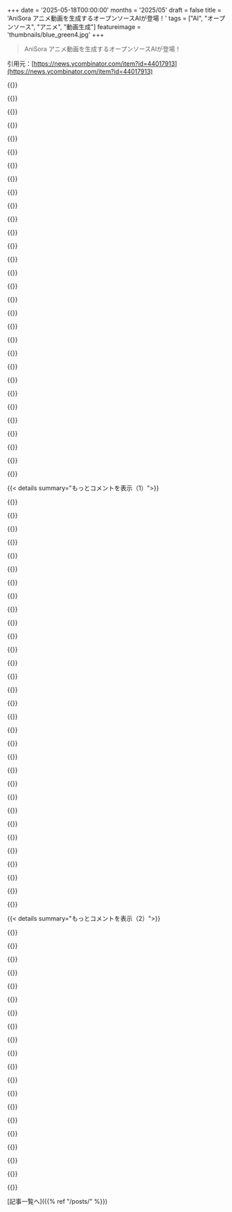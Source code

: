 +++
date = '2025-05-18T00:00:00'
months = '2025/05'
draft = false
title = 'AniSora アニメ動画を生成するオープンソースAIが登場！'
tags = ["AI", "オープンソース", "アニメ", "動画生成"]
featureimage = 'thumbnails/blue_green4.jpg'
+++

> AniSora アニメ動画を生成するオープンソースAIが登場！

引用元：[https://news.ycombinator.com/item?id=44017913](https://news.ycombinator.com/item?id=44017913)




{{<matomeQuote body="これさ、どう見てもwebtoonsとかmanga、たぶんpixivとかで学習してるのが明らかだね。アートはテキストと違って人間が必要不可欠で、アーティストがAI学習の役割に追いやられるかも。でも、好きなものを描いて学習データにするなら悪くないかも。AI推進派だけど、これまでエンタメを支えてきたアーティストはどうなるのか、質の向上は続くのか、挑戦的なスタイルが消えて全部同じになるのかって心配。なんか、これが終わりの始まりみたいで。" userName="kachapopopow" createdAt="2025/05/18 06:16:31" color="#ff5733">}}




{{<matomeQuote body="イラストレーターに同情するのはいいけど、訓練データが小説とか絵とかコードとか、何でも結局同じだよ。うちの母さんは翻訳家だったけど、機械翻訳が進んで仕事も賃金も減ったんだ。結局、定型的な仕事は、もっと安いロボットにやらせるようになるってことだね。" userName="sshine" createdAt="2025/05/18 06:53:27" color="#ff33a1">}}




{{<matomeQuote body="議論はこれね：<br>彼女（翻訳家）の翻訳の出力には著作権がなかった。言語は翻訳家とは無関係に発展した。<br>アーティストの出力には著作権がある。アーティストは彼らが出力する空間を形作る。<br>今恐れられているのは、新しいアートを生み出す市場がなくなったら、その空間が停滞するんじゃないかってこと。" userName="earthnail" createdAt="2025/05/18 07:17:05" color="#785bff">}}




{{<matomeQuote body="著作権ってすごく複雑で曖昧だよ。アートの著作権侵害判断は難しいし、フェアユースみたいなグレーゾーンもある。著作権は検閲やイノベーションの邪魔にも使われるって意見もあるね。人間も完全にオリジナルじゃなくて、お互いに影響を受けてる。”Good artists copy; great artists steal”って言うくらいだし。AIも元データから無限に近いパターンを作れるから、人間が斬新だと思うアートを生み出す可能性はあると思うんだ。テクノロジーは法律よりずっと速いから、AIの時代に合わせて著作権みたいな法律も考え直す時期に来てるんじゃないかな。" userName="imiric" createdAt="2025/05/18 09:03:57" color="#ff5733">}}




{{<matomeQuote body="＞ Art is something that cannot be generated like synthetic text<br>10年前：”リアルな文章は定型文みたいには生成できないから、ライティングはずっと人間のライターに頼るしかないだろう”って言われてた。" userName="exe34" createdAt="2025/05/18 09:08:19" color="">}}




{{<matomeQuote body="＞ As my mom retired from being a translator, she went from typewriter to machine-assisted translation with centralised corpus-databases. All the while the available work became less and less, and the wages became lower and lower.<br>彼女は引退できてラッキーだったね。翻訳家は確実に extinct するだろう。機械学習モデルの方がcommercial human translationsよりalready higher qualityだし、これからもっと良くなる。人間翻訳家みたいにサボったりpolitical beliefsでわざとmistranslateしたりしないしね。" userName="kouteiheika" createdAt="2025/05/18 08:04:22" color="">}}




{{<matomeQuote body="”text”は関係ないと思うな。区別はアートと合成されたものにあるべきで、アートは書かれたものでも視覚的なものでもあり得る。それは vague な言葉で、よく”graphics”を意味するのに使われてて、話を confusing にしてるし、アートの意味は endless に議論されてるね、知能の意味みたいに。<br>明らかに合成graphicsはある（合成textみたいに）。だから”art”って言葉でここでは別の何かが意味されてるはず。" userName="card_zero" createdAt="2025/05/18 11:42:49" color="">}}




{{<matomeQuote body="アーティストは限界を押し広げるんだ。<br>AIツールを使えば、アーティストはさらに先に進めるようになるよ。まだAIができないことをするんだ。" userName="wordpad" createdAt="2025/05/18 07:09:18" color="">}}




{{<matomeQuote body="オリジナル作品を出すと著作権無視でAI学習に使われるとアーティストは考えて、作品公開をやめちゃうと思う。music streaming が音楽の質を下げたように、AIもイラストに同じ影響を与えるだろうね。でも”現代アート”みたいな_art_はAIには難しくて大丈夫そう。それはたぶん AGI complete task だろう。AIの能力はすごいけど、アーティストの努力を利用して仕事を奪ってる現状は悲しい。昔の real hackers は権力に反抗したのに、今のテックコミュニティは greed の担い手になっちゃった気がする。" userName="rhubarbtree" createdAt="2025/05/18 07:56:28" color="#785bff">}}




{{<matomeQuote body="Disclaimer：僕は30年以上の経験があるアーティストだよ。<br>AI学習用への格下げ？ Nonsense だね。アーティストがお金のためだけに描いてるわけじゃなくて、FUN のためにも描いてることを忘れちゃダメだよ。このちょっとした詳細が、僕がここ3年間読んでる AI 関連の every single discussion から抜け落ちてるんだよね。" userName="falsaberN1" createdAt="2025/05/18 12:51:14" color="">}}




{{<matomeQuote body="どういう意味？<br>AIがどうやってアーティストをダメにするの？<br>AIが自分より上手くて早くても、自分のアートには全然関係ないじゃん。<br>人間で自分より上手い人がいるのと同じだよ。<br>まあ、他のアーティストに嫉妬しまくる人もいるけどね。<br>価値のあるアーティストなら毎日努力するもんだし、もし「もっと良いもの”」があるからってやる気なくすなら、それは自己成長じゃなくて競争心が原因でダメだよ。<br>アートは自分自身との競争で、それが分かんないアーティストは最初から doomed だね。" userName="falsaberN1" createdAt="2025/05/18 13:09:49" color="#ff5733">}}




{{<matomeQuote body="曖昧だからって、良い結果をもたらす法律に反対するのはダメだよ。<br>曖昧じゃない法律なんてほとんどないしね。<br>殺人とか正当防衛とか事故の境目なんて現実にはっきりないじゃん。<br>（周波数帯とか登記とか明確な法律もあるけど。）<br>著作権とAI学習は何か変わるべきだけど、法だけじゃなく技術でも解決できるかもね。" userName="Nevermark" createdAt="2025/05/18 10:23:56" color="">}}




{{<matomeQuote body="僕の予測ね。<br>メディアは家具みたいになると思うよ。<br>昔は家具って手作りで高かったけど、今はほとんど大量生産で安く買えるじゃん。<br>ユニークなのはまた手作りになるけど、これで大体みんなOK。<br>メディアもああなると思う。<br>AIがアルゴリズムで自動で作る、大量のパーソナライズされたメディアが主流になるよ。<br>人間の演技や脚本による「手作り」メディアもニッチに残るけど、それは高価で金持ちの自慢になるんだ。" userName="idiotsecant" createdAt="2025/05/18 14:58:00" color="#ff33a1">}}




{{<matomeQuote body="良い理想論だね。<br>でもそれじゃ飯食えないよ。<br>アーティストは生活のためにアートやめてバイトしたりするんだ。<br>AIは絶対に競争相手だってば。" userName="JoeAltmaier" createdAt="2025/05/18 13:13:25" color="">}}




{{<matomeQuote body="＞人間が作ったアートは完全にオリジナルじゃない。<br>ここでのポイントは、人間は1個のサンプルを使えるけど、AIは大量の学習データの torrent が必要ってこと。<br>あとAIがサンプルの permutations を生成する時、その統計って学習データと合ってるの？" userName="GoblinSlayer" createdAt="2025/05/18 10:21:55" color="">}}




{{<matomeQuote body="＞法律の曖昧さ<br>殺人とか正当防衛とか事故の定義は、だいたいどこでもすごく厳密に決まってるよ。<br>曖昧さは事実を判断するところから生まれるんだ。<br>＞著作権とAI学習<br>うん、でもこれってAIだけの問題じゃないんだよね。<br>何が derivative なの？って話で、「新しいもの”なんてない」って考えたら、むしろ主観的な問題だよ。" userName="omeid2" createdAt="2025/05/18 11:08:30" color="">}}




{{<matomeQuote body="問題はさ、ゲームが好きで作ってるアーティストたちがさ、スタジオが金のためにゴミ（HN風に言えばMinimal Viable Products）を大量生産することでさらに追い出されるかってことなんだよね。良い脚本家やセットデザイナー、ディレクターが必要なドラマとかシットコム1本に対して、使い捨てのリアリティTV番組が15本くらい作られてるでしょ。" userName="rchaud" createdAt="2025/05/18 13:57:14" color="#ff33a1">}}




{{<matomeQuote body="LLM、特にOpenAIのは長いと適当なこと言うし、言語によっては翻訳が酷い。Grokみたいに学習データや指示でバイアスも出る。それに言語で世界の捉え方が違うから、正確な翻訳って難しいんだよね。" userName="ben_w" createdAt="2025/05/18 10:47:35" color="#785bff">}}




{{<matomeQuote body="好きな絵を描いて学習データにするってディストピアみたいだろ。それは”アート”じゃなくて、機械の歯車だよ。”アート”ってのは適当な絵を描くことじゃない。アーティストはどうやって食っていくんだ？そんな奴らを誰が雇うんだ？<br>スタイルが皆同じになるって？もうとっくにそうなってるよ。ウェブは偽物やクソ画像だらけで、詐欺やスパムの方がまともな利用より儲かってるんじゃないか。これからもっと酷くなるぞ。" userName="latexr" createdAt="2025/05/18 10:47:26" color="#ff5733">}}




{{<matomeQuote body="“アートは生成できないものだ”<br>もちろんできるよ、自分の目で見てるだろ。" userName="perching_aix" createdAt="2025/05/18 11:33:29" color="">}}




{{<matomeQuote body="これは機械による派生的な視覚素材の生成だと思うな。少なくとも俺の中では違いがあるんだ。“アート”ってのは文化的な活動と表現で、そこには意図、創造性、想像力が必要なんだよ。<br>壁紙を延々と印刷してるプリンターは“アート”を作ってるわけじゃない、最初にそのパターンを作るのに芸術性が関わってたとしても、今印刷されてるものはね。" userName="sbarre" createdAt="2025/05/18 12:37:13" color="">}}




{{<matomeQuote body="君の言ってることはおかしい。<br>新しいアートを生み出すのは止められないし、ツールが手軽になればもっと増える。ミームだってアートの一形態だよ。<br>俺が本当に心配なのは、皆が同じアートを経験しなくなることだ。それは社会的な繋がりを失わせる。AIはそれをさらに悪化させるだろうね。" userName="TeMPOraL" createdAt="2025/05/18 14:27:10" color="#ff5733">}}




{{<matomeQuote body="“だからこれって明らかに著作権のある素材で学習されてるんだ。”<br>そうなのかな？この製品については何も知らないけど、Novel AIはタグ付けされたアニメ風画像のデータベースにお金払ったのを覚えてるよ。ここで同じようなことが起こってないとも限らないんじゃないか。" userName="protocolture" createdAt="2025/05/18 09:39:40" color="">}}




{{<matomeQuote body="俺はCorridorの“paper rock cross blade”ショートフィルムは絶対素晴らしいと思うし、完全にアートって呼べると思う。もし3作目作るなら、多分このモデルを使うだろうね。<br>スタイルを失うって話は、もうずっと前から起こってるよ。Disneyがインクじゃなくてxeroxingに移行して、インクが“難しすぎる”って理由でスタイルを変えた。90年代後半から2000年代初頭には、Flashアニメーションのスタイルでテレビアニメがたくさん出てきたけど、それはFlashで作るのがずっと簡単で安かったからだ。" userName="wodenokoto" createdAt="2025/05/18 07:39:46" color="#785bff">}}




{{<matomeQuote body="法律は精密に見えても、裁判は人間の判断で曖昧になる。技術側も適応できる。問題は学習じゃなく、モデルが個々の作品やスタイルを再現・転用して、他人の努力の価値を下げることだ。これはフェアユース違反だ。<br>学習データを工夫して、特定の作品を覚えさせないようにすればいい。ノイズを加えるみたいな単純な方法でデータ問題は解決してるんだから、アートでもできるはず。解決しようとしてる人も多いよ。" userName="Nevermark" createdAt="2025/05/19 05:39:34" color="#ff33a1">}}




{{<matomeQuote body="どうやって思いついたの？" userName="exe34" createdAt="2025/05/18 20:45:03" color="">}}




{{<matomeQuote body="ついに自分たちの手でHaruhiのシーズン3が作れるようになるなんて、もうすぐそこまで来てるね… 生きててよかったよ．" userName="internet2000" createdAt="2025/05/18 01:14:19" color="">}}




{{<matomeQuote body="その話はまた５年か１０年後にしようぜ．俺にはまだそんなすぐって感じしないんだよな，どうなるか興味あるけど．" userName="layer8" createdAt="2025/05/18 13:23:28" color="">}}




{{<matomeQuote body="文字通り，俺が初めてちゃんと見たアニメシリーズだよ（映画とかDBZは除くけど）．監督がぶち壊してマジ腹立つけど，誰かが完結かリブートしてくれたら人生最大のプレゼントになるな．" userName="xingped" createdAt="2025/05/18 09:48:37" color="">}}




{{<matomeQuote body="それかNGEを直して" userName="dvh" createdAt="2025/05/18 06:10:28" color="">}}




{{< details summary="もっとコメントを表示（1）">}}

{{<matomeQuote body="完璧なものは直せないだろ" userName="khalic" createdAt="2025/05/18 08:40:19" color="">}}




{{<matomeQuote body="germanのアクセントはもしかしたら直す必要があるかもね．" userName="memming" createdAt="2025/05/18 09:35:56" color="">}}




{{<matomeQuote body="たぶん，今すぐできると思うよ．Speech modelsはexcellentだから．" userName="nine_k" createdAt="2025/05/18 21:28:28" color="">}}




{{<matomeQuote body="うわ，このアニメ10年以上ぶりくらいに聞いたわ．懐かしいな．" userName="stonecharioteer" createdAt="2025/05/18 05:48:51" color="">}}




{{<matomeQuote body="え，ちょっと待って… マジで終わってないってこと？俺今シーズン1初めて見てるんだけど…" userName="veonik" createdAt="2025/05/18 04:01:31" color="">}}




{{<matomeQuote body="俺の考えだとさ、<br>1．Haruhiはラノベが原作だから、出すにはちゃんと実績が必要なんだよ。日本市場って逆になってて、アニメはしばしば漫画を売るためにタダで放送されて、そこで本当の金になるらしい（経済的にどうなってるかは分からないけど、そう説明された）。もう新しい漫画やラノベが出てないから、次シーズンの可能性は低いかな。なんか、元々情熱的なプロジェクトだったみたいね。<br>2．スタジオが放火されたし。https://en.wikipedia.org/wikipedia/wiki/Kyoto_Animation_arson_attack<br>3．シーズン2は評論家には酷評されたけど、俺はかなり天才的だと思ったね。<br>俺からの提案は、両方のシリーズを見て、その後にラノベの英訳を読むといいよ。" userName="protocolture" createdAt="2025/05/18 09:48:03" color="#45d325">}}




{{<matomeQuote body="スタジオが放火されたことはあんまり関係ないかも。KyoaniとKadokawaは揉めてるけど、Kadokawaは簡単に他のスタジオに委託できるし。ただ、1の理由でやりたくないだけなんだろ。<br>あと、2シーズン見た後はDisappearanceも忘れず見るんだぞ。" userName="darylteo" createdAt="2025/05/18 10:05:33" color="">}}




{{<matomeQuote body="アニメっていうのは、最後まで忠実にアニメ化されるってよりは、ラノベとか漫画シリーズの広告として使われることの方が多いんだよね。パッと思いつくだけでも、俺が見た中で絶対アニメで完結しないだろうなって作品は、Grimoire of Zero、86、Kemono Jihen、Drifters、High School of the Deadとかかな。有名どころ以外は、まあ、S1を楽しんでくれって感じだね。" userName="h2zizzle" createdAt="2025/05/19 04:09:50" color="#38d3d3">}}




{{<matomeQuote body="いや、そうじゃないよ。全10巻のうち4巻だけだよ（アニメ化されたのは）。<br>IPはたぶんもうダメだろうね、無期限休止中だし。" userName="darylteo" createdAt="2025/05/18 06:35:48" color="">}}




{{<matomeQuote body="Tanigawaが数年前に新しい巻を出したよ、前の巻から10年くらい経ってからだけどね。でも、やっぱり昔ほどの人気はないだろうから、新しいアニメはありそうにないかな。" userName="rererereferred" createdAt="2025/05/18 14:32:22" color="">}}




{{<matomeQuote body="一番最近のラノベは13巻で、2024年の11月に出たんだよ。俺の本棚にあるけど、まだ読めてないんだ（一番空いたのは11巻と12巻の間で、正直11巻の終わりでシリーズ完結のつもりだったんだろうと思ってた）。<br>最近のアニメ経済がどうなってるかは分からないけど、ストリーミングでかなり変わったと思うね。" userName="pm215" createdAt="2025/05/18 17:26:59" color="#45d325">}}




{{<matomeQuote body="今でもやけに修正が明らかなBlu-rayリリースはしてるよ。俺の勘だと、フィギュアとかグッズの市場も、2000年代初頭よりずっと大きくなってると思う（Haruhiのおかげもあるかもね）。3Dとか高品質な印刷、精密なデジタル工作技術が大きく貢献してるんだろうな。" userName="h2zizzle" createdAt="2025/05/19 04:14:41" color="">}}




{{<matomeQuote body="サンキュー、去年また新しいの出してたなんて知らなかったよ！<br>ストリーミングサービスが業界を変えたんだろうね。Devilman Crybabyみたいなのは、Netflixが関わってなかったら出なかっただろうし。" userName="rererereferred" createdAt="2025/05/18 18:06:27" color="">}}




{{<matomeQuote body="これ、Neon Genesis Evangelionのプロモーションイラストで試してみたよ。モデルはかなりうまく動くけど、頭を振る時の髪のアニメーションに時間的なアーティファクトがちょっとあるね。<br>https://goto.isaac.sh/neon-anisora<br>プロンプトは：The giant head turns to face the two people sitting．<br>あ、もっと例があるドキュメントページもあるよ。<br>https://pwz4yo5eenw.feishu.cn/docx/XN9YdiOwCoqJuexLdCpcakSln..." userName="isaacimagine" createdAt="2025/05/18 00:41:33" color="#785bff">}}




{{<matomeQuote body="リンク壊れてるみたい" userName="Centigonal" createdAt="2025/05/18 05:04:37" color="">}}




{{<matomeQuote body="論文だと2～8秒の可変長学習で720p動画作れるって。FramePackと比較してほしいな、あれも2Dアニメ結構うまくいくし duration制限ないんだよね。<br>https://lllyasviel.github.io/frame_pack_gitpage" userName="vunderba" createdAt="2025/05/18 04:13:16" color="#38d3d3">}}




{{<matomeQuote body="オープンソースって言うけどコードとか重み見つからないな。<br>でもめっちゃすごいね！ AniSoraって名前どうなんだろ、まあ分かんないけど。" userName="throwaway314155" createdAt="2025/05/18 00:16:04" color="">}}




{{<matomeQuote body="これだよ！<br>https://huggingface.co/IndexTeam/Index-anisora" userName="dh1011" createdAt="2025/05/18 00:20:12" color="#38d3d3">}}




{{<matomeQuote body="サンキュー！<br>＞このモデルは1つのファイルが安全でないとスキャンされました。 testvl-pre76-top187-rec69.pth<br>うーん、これクリアされるまで待った方がいいかな？" userName="throwaway314155" createdAt="2025/05/18 00:38:46" color="">}}




{{<matomeQuote body="チェックポイントがマルウェア配布に使われるって話聞いたことあるな。 BilibiliのIndex Teamみたいに有名なら誤検知だろうけど、念のため使わないかな。<br>safetensors形式がみんな使うべき。生のpthファイルとかpickleファイルは業界から消えるべきだよ。悪い形式だ。" userName="echelon" createdAt="2025/05/18 01:06:47" color="#45d325">}}




{{<matomeQuote body="SD.NextのDistyがdiffusers形式バージョン作ったよ！<br>https://huggingface.co/Disty0/Index-anisora-5B-diffusers<br>ちなみに、SD.Nextのdevブランチ（https://github.com/vladmandic/sdnext）はもうサポートしてるよ。" userName="lbeltrame" createdAt="2025/05/18 06:07:16" color="#45d325">}}




{{<matomeQuote body="モデルの重みのエントロピーとかサイズが統計的な誤検知をよく起こすのかな？" userName="userbinator" createdAt="2025/05/18 02:29:42" color="">}}




{{<matomeQuote body=".pthファイルには実行できるPythonコードが含まれてるかどうかに関係してると思うよ。だって.pthファイルって通常はpickleされたPythonオブジェクトで、読み込む時に任意のPythonコードを実行させられるように操作できちゃうからね。" userName="throwaway314155" createdAt="2025/05/18 03:24:47" color="">}}




{{<matomeQuote body="”AniSora”って呼ぶのは賢明じゃないかも、でも分かんないな。OpenAIが”Open”って名乗ってるんだから、彼らの名前を使い回すのは最高に面白くて良いと思うけどね。去年の今頃OpenSoraってのもあったし、他にも”Sora”って名前の製品たくさんあるしさ。OpenAIが最近sora.comをsora.chatgpt.comにリダイレクトしたのも興味深いよね。" userName="echelon" createdAt="2025/05/18 01:05:15" color="">}}




{{<matomeQuote body="OpenAIが最近sora.comをsora.chatgpt.comにリダイレクトしたの、多分クッキーを共有するためでしょ。" userName="pests" createdAt="2025/05/18 04:54:51" color="">}}




{{<matomeQuote body="クッキーってマジで面倒くさいよね。クロスドメインクッキーが必要なのにさ。Googleがそれを無くしたのは、自分とこの分析と広告プラットフォームをもっと強くするためだよ。独占禁止法違反じゃん。" userName="echelon" createdAt="2025/05/18 05:34:23" color="">}}




{{<matomeQuote body="認証はOAuth2を使うんだよ。セッションはファーストパーティークッキー。ドメイン跨ぐのはAPIと署名付きトークン（JWT）を使えばユーザーデータ漏らさずできるじゃん。サードパーティークッキー無くなって困ってるのは、進化しなかった広告系の奴らだって俺は思うけどね。" userName="Anduia" createdAt="2025/05/18 09:04:39" color="">}}




{{<matomeQuote body="OpenAIはこれ全部使ってるのに、それでもドメイン変えなきゃいけなかったんだよな。あとさ：技術ってもっと簡単になるべきで、難しくしちゃダメなんだよ。これ作るのに1時間もかからないはずなのに、なんでか自分で難しくしちゃったんだよな。" userName="echelon" createdAt="2025/05/18 17:08:27" color="">}}




{{<matomeQuote body="一番最初のサンプル動画でもglitchがいっぱいあるね。シャツの腕がバグってるし、動いてた髪が消えたり急に出てきたり。他はただ腕と雲が動いてるだけだよ。" userName="smusamashah" createdAt="2025/05/18 02:13:40" color="#45d325">}}




{{<matomeQuote body="AIアニメコンテンツ作るのに興味あるなら、AniGenコンペティション参加してみたら？ https://komiko.app/anigen-competition" userName="PaulineGar" createdAt="2025/05/18 10:50:42" color="">}}

{{</details>}}




{{< details summary="もっとコメントを表示（2）">}}

{{<matomeQuote body="魅力的な話だけど、急がなきゃね。提出は5月20日が締め切りだから！" userName="JoeDaDude" createdAt="2025/05/18 19:33:57" color="">}}




{{<matomeQuote body="色んなアカウントとか色んな入力試したけど、毎回エラーが出て失敗したよ。" userName="hacknews20" createdAt="2025/05/18 10:08:27" color="">}}




{{<matomeQuote body="こういうサービスで作ったクリップの著作権ってどうなるの？ 保護されるの？<br>今の見解はこれ：https://www.copyright.gov/newsnet/2025/1060.html<br>”生成AIの出力は、人間の作者が十分な表現要素を決めた場合に限り著作権で保護される”って結論づけてる。<br>もし保護されないなら（だって絵を描いたのはAIだし）、こういうサービスで映画作った人はマジで困るよね—誰でもコピーしたり、キャラを使ったりできちゃうから）。<br>サービスが著作権のある素材で学習されたかどうかの問題はここでは置いておくね。" userName="polskibus" createdAt="2025/05/18 06:37:31" color="#ff5733">}}




{{<matomeQuote body="画像をアップロードするにはアカウント作成が必要なんだね —＞ なんでログインしないとフォームを隠すようにもっと分かりやすくしないの？" userName="madduci" createdAt="2025/05/19 04:43:07" color="">}}




{{<matomeQuote body="同じキャラを違うシーンやアングルで描写できるの？ これ、今までの画像生成AIの大きな限界点なんだよね。" userName="throwawayk7h" createdAt="2025/05/18 18:45:56" color="">}}




{{<matomeQuote body="『The Beginning After the End』の戦闘シーンが、このツールを通したらどう改善されるか見てみたいな。<br>真面目な話、これ全部どこに向かってるんだろう？ 長い目で見たら、好きなフランチャイズが続きを作るためなら、ビジュアルの粗さにもっと寛容になるのかな？ それとも、3Dモデルの露骨な使い方みたいに、生成された映像は敬遠されるのかな？" userName="Tade0" createdAt="2025/05/18 09:07:53" color="">}}




{{<matomeQuote body="Toei Animationは、ストーリーボード、彩色、中割り、背景にAI活用を検討中。具体的な用途は、ストーリーボードのレイアウト、色の自動修正、線画修正と中割り生成、写真からの背景生成など。<br>出典: https://www.japannihon.com/toei-animation-discusses-ai-use-i...<br>これは良いね。監督が品質管理するだろうし、インディーズも作品を作りやすくなるだろうから。" userName="rererereferred" createdAt="2025/05/18 14:47:01" color="#ff5c5c">}}




{{<matomeQuote body="このツールがこのメディア/ジャンルで何も新しいものを示してないのに、ここでその影響について議論してるの？ 使ってみたけど、やっぱり動画生成AIの同じ落とし穴があるね。ダイナミックなアクションの連続を扱うのが最大の課題で、特に戦闘シーンが多いアニメではそう。ダメだったよ。非オープンソースのモデルでも、ほとんどの場合うまくできてないんだ。" userName="horhay" createdAt="2025/05/18 10:07:00" color="#ff5c5c">}}




{{<matomeQuote body="探求心旺盛な人たちは知りたいだろうね！<br>でも真面目な話、私も同じこと考えたよ。高名な中国製生成AIモデルには一般的なガードレールがないことを考えるとね… いつか誰かが答えを知るだろう… 避けられないことだよ…" userName="topato" createdAt="2025/05/18 03:48:23" color="">}}




{{<matomeQuote body="私はこれを歓迎する。無限のアニメMVやコンテンツにワクワクしてる市場は大きい。これでみんなアニメアーティストになれるだろう。<br>日本はAIを受け入れており、AIブームとJevons paradoxで新しい仕事と大きな需要が生まれるだろうね。<br>これがオープンソースならさらに良い。" userName="colesantiago" createdAt="2025/05/18 06:27:47" color="">}}




{{<matomeQuote body="昔は anime とか mangas 好きだったけど、最近の“anime style”コンテンツは quality が terrible だね。量が多すぎて quality stuff が見えなくなって、 anime みたいな trash ばっかりだよ。" userName="prmoustache" createdAt="2025/05/18 09:30:47" color="">}}




{{<matomeQuote body="いやいや、 good things は今も作られてるよ。 recent な show の多くは90年代の popular stuff より better （ every regard で： pacing, animation quality, character development, themes, …）だし、今の many live action shows より better だよ。90年代 era の Quality は West だと skewed に見えるんだ。だって limited access しかなくて、 barrier を越えてきたのは outliers だったからさ。 Mother’s Basement みたいな YouTube channels が picking out するのに役立つよ。 Geoff は anime を living で watching してるけど、 worthy な everything を watch するのは still hard って言ってる。「The BEST Anime of [season] [year]」みたいな video titles は self-explanatory だから、 watching したいもの見つけたいなら、 fire up してごらんよ。 plenty of recommendations が nicely ordered で、 short explanation 付きで見つかるよ。https://youtube.com/@mothersbasement/<br>" userName="latexr" createdAt="2025/05/18 12:36:00" color="#ff5c5c">}}




{{<matomeQuote body="俺が like する anime の percentage は low だし、 has always been low 。 about every three years に like な new anime が来る感じ（ dig する必要はあるけどね）。 In general 、 visuals より writing と story の方が大事なんだ。 AI で a single writer が create できる amount が great increase したら、 well-written sloppy-visuals な anime が more exist するんじゃない？ I’m excited to see 。" userName="throwawayk7h" createdAt="2025/05/18 18:48:27" color="">}}




{{<matomeQuote body="それは I dislike な anime の何が I dislike なのか identifying することに come down するね。俺は“fanservice”（ boob jokes etc.）が I don’t like で、 or at least it to be a signifier of poor quality だと思うんだ。だから animefeminist.com を recommendations に使うよ。それ effective at filtering out （ or at least warning of in advance ） that kind of red flag だし、 seasonal anime の ranking も見れるからね。（この method を使うなら、 their “recommendation,” “digest,” and “three-episode check-in” articles を specifically check するのを make sure してね）。これは enjoyment の chance を about 1% から probably 1-in-15 chance まで improves させるよ。 On average 、 each season には I find is not bad な anime があるけど、 only every 2-3 years or so に I unabashedly love な anime がある感じ。（もちろん、 the site rules out してるけど I really loved な shows もあるよ—— for instance 、 my all-time favourite anime は Attack on Titan なんだ。あれは anifem で blacklist されてる。 someone once wrote an article on polygon about how its overtly pro-jewish anti-fascist allegory is anti-semitic somehow 。 I think that’s a load of bull 、 but probably not enough of a problem for me to stop using this method of finding anime 。）" userName="throwawayk7h" createdAt="2025/05/19 17:00:51" color="#785bff">}}




{{<matomeQuote body="I think Attack on Titan is a good anime 、だけど I read the allegory as being a Japanese one 、 and in that reading it comes off as somewhat apologist toward fascism 。 I think many readings are present in the work and more besides can be read into it 、だから I don’t claim that any interpretation is right or wrong 、 because that would probably involve spoilers 。 Have you seen Psycho-Pass ？ I wonder what your site has to say about it 、 as it seemed kind of a feminist work to me 。 You might find this site interesting ： https://cyberfeminismindex.com/<br>" userName="aspenmayer" createdAt="2025/05/19 22:34:39" color="#ff33a1">}}




{{<matomeQuote body="I love Psycho-Pass 、 it’s a classic Urobuchi 。 Can’t find a proper review on the site though 、 likely since it predates the site’s launch 。（ They’re doing reviews of previous years as well 、 but slowly 。） Regarding the Japanese interpretation of the allegory — I don’t think it’s apologist toward fascism really 、 because essentially every side in the conflict has fascist elements 。 In that sense 、 it’s more “ some situations just don’t have any good solutions. ” But what’s clear to me is that the situation itself has fascist roots 。 Regardless 、 the Polygon article in question has a much more surface-level reading — it is clearly stating that it’s antisemitic 、 which I simply can’t see at all 。 Spoilers ： vg’f gehr gur gvgnaf ner ~wrjf, ohg guvf vtaberf gung gurl ner gur perngvbaf bs ~anmv rkcrevizragf, naq nyfb gung nyy gur cebgntbavfgf ner ~wrjf nf jryy. <br> I don’t understand what I’m looking at with the site you linked 、 but I am intrigued 。" userName="throwawayk7h" createdAt="2025/05/20 04:34:29" color="#38d3d3">}}




{{<matomeQuote body="俺は Attack on Titan を WW2 中の Japan が自分をどう見てたかの allegory って読んでるよ。 Manchuria とか China の mainlanders とは違う特別な racial heritage を持ってるって考え。この優越感が1937年からの coal とかの natural resources 奪取の justification に使われたんだ。こう見ると、 Japan がやった human experiments とか atrocities の apologetics にも見えちゃう。でも、 show の fascism は全部 past の出来事で、その echoes と aftereffects が backstory になってるって感じもするんだ。戦争と empire の子供たちが fear を overcome しようと戦って、自分の past を知る shame （戦争の losers じゃなくて、 dreaded してた death そのものになった human experiments として）を描いてる。<br> cyberfeminismindex.com について： interactive bibliography with commentary みたいな感じだよ。 https://cyberfeminismindex.com/about/<br> https://en.wikipedia.org/wiki/Cyberfeminism_Index" userName="aspenmayer" createdAt="2025/05/20 07:05:33" color="#ff33a1">}}




{{<matomeQuote body=" Not my experience - as someone generally not interested in anime I only tend to be aware of the cream of the crop. <br> And in fact we seem to have a once of a decade alignment of talent (starting in 2023 with Season 1) with Frieren. " userName="BlueTemplar" createdAt="2025/05/19 00:56:47" color="">}}




{{<matomeQuote body="This is absolutely correct 。 quality が nose dived so hard in the first three months of 2025 that there wasn’t anything worth watching whatsoever even if you were in the target demographic 。" userName="imtringued" createdAt="2025/05/18 10:11:51" color="">}}

{{</details>}}



[記事一覧へ]({{% ref "/posts/" %}})

